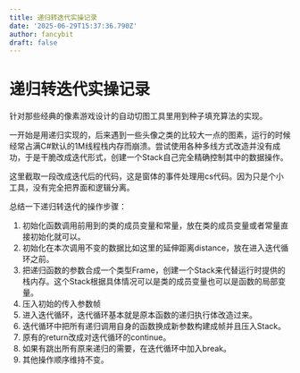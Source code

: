```yaml
---
title: 递归转迭代实操记录
date: '2025-06-29T15:37:36.790Z'
author: fancybit
draft: false
---
```

<div class="header"><h1 class="single-title animate__animated animate__pulse animate__faster">递归转迭代实操记录</h1></div>

<div class="content" id="content"><p>针对那些经典的像素游戏设计的自动切图工具里用到种子填充算法的实现。</p><p>一开始是用递归实现的，后来遇到一些头像之类的比较大一点的图素，运行的时候经常占满C#默认的1M线程栈内存而崩溃。尝试使用各种多线方式改造并没有成功，于是干脆改成迭代形式，创建一个Stack自己完全精确控制其中的数据操作。</p><p>这里截取一段改成迭代后的代码，这是窗体的事件处理用cs代码。因为只是个小工具，没有完全把界面和逻辑分离。</p><precode language="" precodenum="0"></precode><p><!-- raw HTML omitted --><!-- raw HTML omitted --><!-- raw HTML omitted --></p><p>总结一下递归转迭代的操作步骤：</p><ol><li>初始化函数调用前用到的类的成员变量和常量，放在类的成员变量或者常量直接初始化就可以。</li><li>初始化在本次调用不变的数据比如这里的延伸距离distance，放在进入迭代循环之前。</li><li>把递归函数的参数合成一个类型Frame，创建一个Stack<!-- raw HTML omitted -->来代替运行时提供的栈内存。这个Stack根据具体情况可以是类的成员变量也可以是函数的局部变量。</li><li>压入初始的传入参数帧</li><li>进入迭代循环，迭代循环基本就是原本函数的递归执行体改造过来。</li><li>迭代循环中把所有递归调用自身的函数换成新参数构建成帧并且压入Stack。</li><li>原有的return改成对迭代循环的continue。</li><li>如果有跳出所有原来递归的需要，在迭代循环中加入break。</li><li>其他操作顺序维持不变。</li></ol><p></p><!-- raw HTML omitted --></div>

